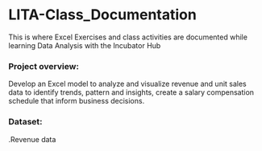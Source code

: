 # LITA-Class_Documentation
This is where Excel Exercises and class activities are documented while learning Data Analysis with the Incubator Hub

### Project overview:
Develop an Excel model to analyze and visualize revenue and unit sales data to identify trends, pattern and insights, create a salary compensation schedule that inform business decisions.

### Dataset:
.Revenue data
